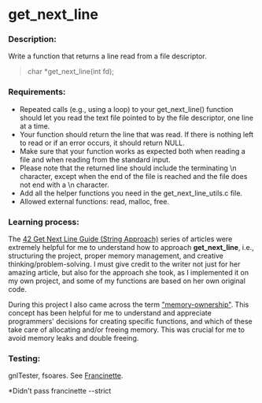 # get_next_line

### Description:

Write a function that returns a line read from a file descriptor.
>char *get_next_line(int fd);

### Requirements:
- Repeated calls (e.g., using a loop) to your get_next_line() function should let
you read the text file pointed to by the file descriptor, one line at a time.
- Your function should return the line that was read.
If there is nothing left to read or if an error occurs, it should return NULL.
- Make sure that your function works as expected both when reading a file and when
reading from the standard input.
- Please note that the returned line should include the terminating \n character,
except when the end of the file is reached and the file does not end with a \n
character.
- Add all the helper functions you need in the get_next_line_utils.c file.
- Allowed external functions: read, malloc, free.

### Learning process:

The [42 Get Next Line Guide (String Approach)](https://medium.com/@lannur-s/gnl-c3cff1ee552b) series of articles were extremely helpful for me to understand how to approach **get_next_line**, i.e., structuring the project, proper memory management, and creative thinking/problem-solving. I must give credit to the writer not just for her amazing article, but also for the approach she took, as I implemented it on my own project, and some of my functions are based on her own original code.

During this project I also came across the term ["memory-ownership"](https://stackoverflow.com/questions/60046802/understanding-memory-ownership-models-in-c). This concept has been helpful for me to understand and appreciate programmers' decisions for creating specific functions, and which of these take care of allocating and/or freeing memory. This was crucial for me to avoid memory leaks and double freeing.

### Testing:

gnlTester, fsoares. See [Francinette](https://github.com/WaRtr0/francinette-image).

*Didn't pass francinette --strict
